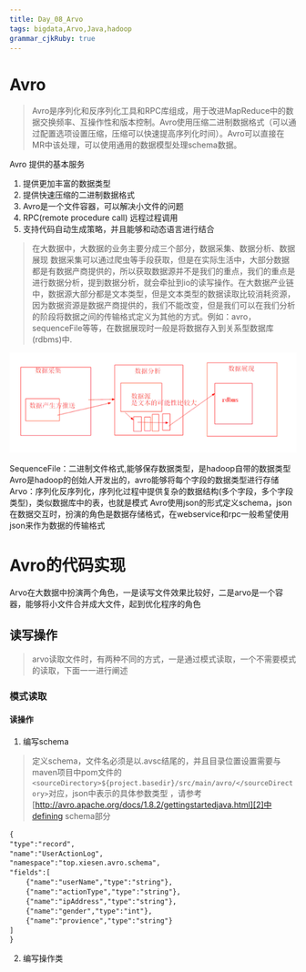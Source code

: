 ```yaml
---
title: Day_08_Arvo
tags: bigdata,Arvo,Java,hadoop
grammar_cjkRuby: true
---
```


# Avro

> Avro是序列化和反序列化工具和RPC库组成，用于改进MapReduce中的数据交换频率、互操作性和版本控制。Avro使用压缩二进制数据格式（可以通过配置选项设置压缩，压缩可以快速提高序列化时间）。Avro可以直接在MR中该处理，可以使用通用的数据模型处理schema数据。

Avro 提供的基本服务

1. 提供更加丰富的数据类型
2. 提供快速压缩的二进制数据格式
3. Avro是一个文件容器，可以解决小文件的问题
4. RPC(remote procedure call) 远程过程调用
5. 支持代码自动生成策略，并且能够和动态语言进行结合

> 在大数据中，大数据的业务主要分成三个部分，数据采集、数据分析、数据展现
> 数据采集可以通过爬虫等手段获取，但是在实际生活中，大部分数据都是有数据产商提供的，所以获取数据源并不是我们的重点，我们的重点是进行数据分析，提到数据分析，就会牵扯到io的读写操作。在大数据产业链中，数据源大部分都是文本类型，但是文本类型的数据读取比较消耗资源，因为数据资源是数据产商提供的，我们不能改变，但是我们可以在我们分析的阶段将数据之间的传输格式定义为其他的方式。例如：avro，sequenceFile等等，在数据展现时一般是将数据存入到关系型数据库(rdbms)中.

![大数据逻辑分工示意图][1]

SequenceFile：二进制文件格式,能够保存数据类型，是hadoop自带的数据类型
Avro是hadoop的创始人开发出的，avro能够将每个字段的数据类型进行存储
Arvo：序列化反序列化，序列化过程中提供复杂的数据结构(多个字段，多个字段类型)，类似数据库中的表，也就是模式
Avro使用json的形式定义schema，json在数据交互时，扮演的角色是数据存储格式，在webservice和rpc一般希望使用json来作为数据的传输格式

# Avro的代码实现
Arvo在大数据中扮演两个角色，一是读写文件效果比较好，二是arvo是一个容器，能够将小文件合并成大文件，起到优化程序的角色

## 读写操作
> arvo读取文件时，有两种不同的方式，一是通过模式读取，一个不需要模式的读取，下面一一进行阐述

### 模式读取

#### 读操作

1. 编写schema

> 定义schema，文件名必须是以.avsc结尾的，并且目录位置设置需要与maven项目中pom文件的`<sourceDirectory>${project.basedir}/src/main/avro/</sourceDirectory>`对应，json中表示的具体参数类型 ，请参考 [http://avro.apache.org/docs/1.8.2/gettingstartedjava.html][2]中defining schema部分

``` xml
{
"type":"record",
"name":"UserActionLog",
"namespace":"top.xiesen.avro.schema",
"fields":[
	{"name":"userName","type":"string"},
	{"name":"actionType","type":"string"},
	{"name":"ipAddress","type":"string"},
	{"name":"gender","type":"int"},
	{"name":"provience","type":"string"}
]
}
```


2. 编写操作类


  [1]: https://www.github.com/xiesen310/notes_Images/raw/master/images/1508325985802.jpg
  [2]: http://avro.apache.org/docs/1.8.2/gettingstartedjava.html
